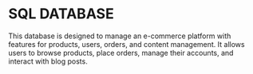 # SQL DATABASE
 This database is designed to manage an e-commerce platform with features for products, users, orders, and content management. It allows users to browse products, place orders, manage their accounts, and interact with blog posts.
